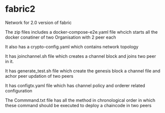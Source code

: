 # fabric2
Network for 2.0 version of fabric


The zip files includes a docker-compose-e2e.yaml file whcich starts all the docker conatiner of two Organisation with 2 peer each

It also has a crypto-config.yaml which contains network topology

It has joinchannel.sh file which creates a channel block and joins two peer in it.

It has generate_test.sh file which create the genesis block a channel file and achor peer updation of two peers

It has configtx.yaml file which has channel policy and orderer related configuration

The Commmand.txt file has all the method in chronological order in which these command should be executed to deploy a chaincode in two peers

